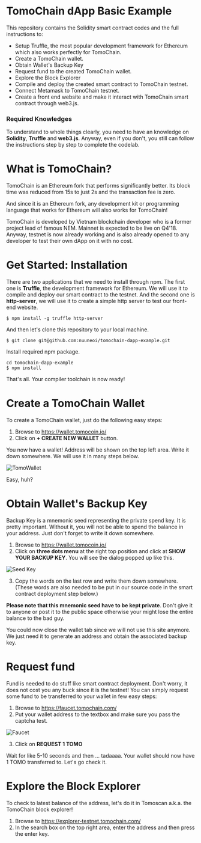 # TomoChain dApp Basic Example

This repository contains the Solidity smart contract codes and the full instructions to:

* Setup Truffle, the most popular development framework for Ethereum which also works perfectly for TomoChain.
* Create a TomoChain wallet.
* Obtain Wallet's Backup Key
* Request fund to the created TomoChain wallet.
* Explore the Block Explorer
* Compile and deploy the created smart contract to TomoChain testnet.
* Connect Metamask to TomoChain testnet.
* Create a front end website and make it interact with TomoChain smart contract through web3.js.

### Required Knowledges

To understand to whole things clearly, you need to have an knowledge on **Solidity**, **Truffle** and **web3.js**. Anyway, even if you don't, you still can follow the instructions step by step to complete the codelab.

# What is TomoChain?

TomoChain is an Ethereum fork that performs significantly better. Its block time was reduced from 15s to just 2s and the transaction fee is zero.

And since it is an Ethereum fork, any development kit or programming language that works for Ethereum will also works for TomoChain!

TomoChain is developed by Vietnam blockchain developer who is a former project lead of famous NEM. Mainnet is expected to be live on Q4'18. Anyway, testnet is now already working and is also already opened to any developer to test their own dApp on it with no cost.

# Get Started: Installation

There are two applications that we need to install through npm. The first one is **Truffle**, the development framework for Ethereum. We will use it to compile and deploy our smart contract to the testnet. And the second one is **http-server**, we will use it to create a simple http server to test our front-end website.

```
$ npm install -g truffle http-server
```

And then let's clone this repository to your local machine.

```
$ git clone git@github.com:nuuneoi/tomochain-dapp-example.git
```

Install required npm package.

```
cd tomochain-dapp-example
$ npm install
```

That's all. Your compiler toolchain is now ready!

# Create a TomoChain Wallet

To create a TomoChain wallet, just do the following easy steps:

1) Browse to https://wallet.tomocoin.io/
2) Click on **+ CREATE NEW WALLET** button.

You now have a wallet! Address will be shown on the top left area. Write it down somewhere. We will use it in many steps below.

![TomoWallet](https://github.com/nuuneoi/tomochain-dapp-example/raw/master/img/tomowallet1.jpg)


Easy, huh?

# Obtain Wallet's Backup Key

Backup Key is a mnemonic seed representing the private spend key. It is pretty important. Without it, you will not be able to spend the balance in your address. Just don't forget to write it down somewhere.

1) Browse to https://wallet.tomocoin.io/
2) Click on **three dots menu** at the right top position and click at **SHOW YOUR BACKUP KEY**. You will see the dialog popped up like this.

![Seed Key](https://github.com/nuuneoi/tomochain-dapp-example/raw/master/img/seedkey1.jpg)

3) Copy the words on the last row and write them down somewhere. (These words are also needed to be put in our source code in the smart contract deployment step below.)

**Please note that this mnemonic seed have to be kept private**. Don't give it to anyone or post it to the public space otherwise your might lose the entire balance to the bad guy.

You could now close the wallet tab since we will not use this site anymore. We just need it to generate an address and obtain the associated backup key.

# Request fund

Fund is needed to do stuff like smart contract deployment. Don't worry, it does not cost you any buck since it is the testnet! You can simply request some fund to be transferred to your wallet in few easy steps:

1) Browse to https://faucet.tomochain.com/
2) Put your wallet address to the textbox and make sure you pass the captcha test.

![Faucet](https://github.com/nuuneoi/tomochain-dapp-example/raw/master/img/faucet1.jpg)

3) Click on **REQUEST 1 TOMO**

Wait for like 5-10 seconds and then ... tadaaaa. Your wallet should now have 1 TOMO transferred to. Let's go check it.

# Explore the Block Explorer

To check to latest balance of the address, let's do it in Tomoscan a.k.a. the TomoChain block explorer!

1) Browse to https://explorer-testnet.tomochain.com/
2) In the search box on the top right area, enter the address and then press the enter key.





